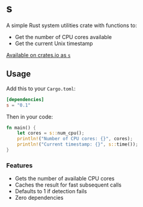 # s

A simple Rust system utilities crate with functions to:
- Get the number of CPU cores available
- Get the current Unix timestamp

[Available on crates.io as `s`](https://crates.io/crates/s)

## Usage

Add this to your `Cargo.toml`:

```toml
[dependencies]
s = "0.1"
```

Then in your code:

```rust
fn main() {
    let cores = s::num_cpu();
    println!("Number of CPU cores: {}", cores);
    println!("Current timestamp: {}", s::time());
}
```

### Features

- Gets the number of available CPU cores
- Caches the result for fast subsequent calls
- Defaults to 1 if detection fails
- Zero dependencies

